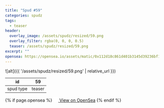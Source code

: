 ```yaml
---
title: "Spud #59"
categories: spudz
tags:
  - teaser
header:
  overlay_image: /assets/spudz/resized/59.png
  overlay_filter: rgba(0, 0, 0, 0.5)
  teaser: /assets/spudz/resized/59.png
excerpt: ""
opensea: https://opensea.io/assets/matic/0x112d18c861d401b3145d39236bf149f01e18beed/59
---
```

![alt]({{ '/assets/spudz/resized/59.png' | relative_url }})

| id | 59 |
|-|-|
| spud type | teaser |

{% if page.opensea %}
<a href="{{page.opensea}}" class="btn btn--info" onclick="window.open(this.href, '_blank'); return false;"><img src="/assets/images/opensea.svg" width="16px"><span>  View on OpenSea</span></a>
{% endif %}
